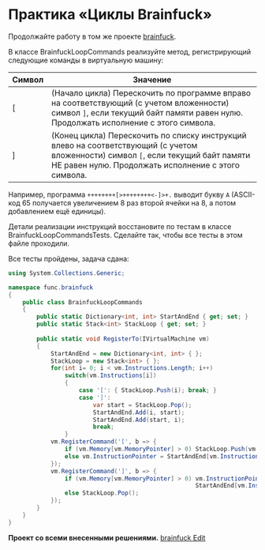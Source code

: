 # Практика «Циклы Brainfuck»

Продолжайте работу в том же проекте [brainfuck](brainfuck.zip).

В классе BrainfuckLoopCommands реализуйте метод, регистрирующий следующие команды в виртуальную машину:

| **Символ** | **Значение**                                                                                                                                                                              |
|------------|-------------------------------------------------------------------------------------------------------------------------------------------------------------------------------------------|
| [  | (Начало цикла) Перескочить по программе вправо на соответствующий (с учетом вложенности) символ `]`, если текущий байт памяти равен нулю. Продолжать исполнение с этого символа.          |
| ]  | (Конец цикла) Перескочить по списку инструкций влево на соответствующий (с учетом вложенности) символ `[`, если текущий байт памяти НЕ равен нулю. Продолжать исполнение с этого символа. |


Например, программа `++++++++[>++++++++<-]>+.` выводит букву `A` (ASCII-код 65 получается увеличением 8 раз второй ячейки на 8, а потом добавлением ещё единицы).

Детали реализации инструкций восстановите по тестам в классе BrainfuckLoopCommandsTests. Сделайте так, чтобы все тесты в этом файле проходили.



Все тесты пройдены, задача сдана:
```cs
using System.Collections.Generic;

namespace func.brainfuck
{
    public class BrainfuckLoopCommands
    {
        public static Dictionary<int, int> StartAndEnd { get; set; }
        public static Stack<int> StackLoop { get; set; }
    
        public static void RegisterTo(IVirtualMachine vm)
        {
            StartAndEnd = new Dictionary<int, int> { };
            StackLoop = new Stack<int> { };
            for(int i= 0; i < vm.Instructions.Length; i++)
                switch(vm.Instructions[i])
                {
                    case '[': { StackLoop.Push(i); break; }
                    case ']':
                        var start = StackLoop.Pop();
                        StartAndEnd.Add(i, start);
                        StartAndEnd.Add(start, i);
                        break;
                }
            vm.RegisterCommand('[', b => {
                if (vm.Memory[vm.MemoryPointer] > 0) StackLoop.Push(vm.InstructionPointer);
                else vm.InstructionPointer = StartAndEnd[vm.InstructionPointer];
            });
            vm.RegisterCommand(']', b => {
                if (vm.Memory[vm.MemoryPointer] > 0) vm.InstructionPointer =
                                                     StartAndEnd[vm.InstructionPointer];
                else StackLoop.Pop();
            });
        }
    }
}
```

**Проект со всеми внесенными решениями.**
[brainfuck Edit](brainfuck_Edit.zip)
